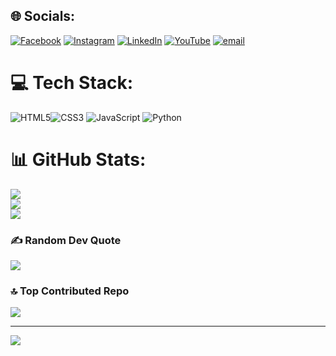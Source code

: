 
## 🌐 Socials:
[![Facebook](https://img.shields.io/badge/Facebook-%231877F2.svg?logo=Facebook&logoColor=white)](https://facebook.com/AyaanShakib01) [![Instagram](https://img.shields.io/badge/Instagram-%23E4405F.svg?logo=Instagram&logoColor=white)](https://instagram.com/ayaan.shakib) [![LinkedIn](https://img.shields.io/badge/LinkedIn-%230077B5.svg?logo=linkedin&logoColor=white)](https://linkedin.com/in/abdullah-farhad-217526201) [![YouTube](https://img.shields.io/badge/YouTube-%23FF0000.svg?logo=YouTube&logoColor=white)](https://youtube.com/@UCbrmD6BCsh5Nvin-zh7jSCQ) [![email](https://img.shields.io/badge/Email-D14836?logo=gmail&logoColor=white)](mailto:shakibhosen899@gmail.com) 

# 💻 Tech Stack:
![HTML5](https://img.shields.io/badge/html5-%23E34F26.svg?style=plastic&logo=html5&logoColor=white)![CSS3](https://img.shields.io/badge/css3-%231572B6.svg?style=plastic&logo=css3&logoColor=white)  ![JavaScript](https://img.shields.io/badge/javascript-%23323330.svg?style=plastic&logo=javascript&logoColor=%23F7DF1E) ![Python](https://img.shields.io/badge/python-3670A0?style=plastic&logo=python&logoColor=ffdd54)
# 📊 GitHub Stats:
![](https://github-readme-stats.vercel.app/api?username=DevAbdullaF&theme=merko&hide_border=false&include_all_commits=false&count_private=false)<br/>
![](https://nirzak-streak-stats.vercel.app/?user=DevAbdullaF&theme=merko&hide_border=false)<br/>
![](https://github-readme-stats.vercel.app/api/top-langs/?username=DevAbdullaF&theme=merko&hide_border=false&include_all_commits=false&count_private=false&layout=compact)

### ✍️ Random Dev Quote
![](https://quotes-github-readme.vercel.app/api?type=horizontal&theme=radical)

### 🔝 Top Contributed Repo
![](https://github-contributor-stats.vercel.app/api?username=DevAbdullaF&limit=5&theme=dark&combine_all_yearly_contributions=true)

---
[![](https://visitcount.itsvg.in/api?id=DevAbdullaF&icon=0&color=0)](https://visitcount.itsvg.in)

<!-- Proudly created with GPRM ( https://gprm.itsvg.in ) -->
